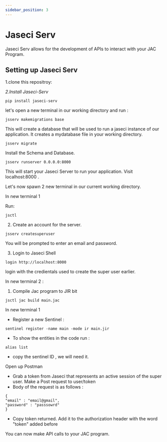 ```yaml
---
sidebar_position: 3
---
```

# Jaseci Serv

Jaseci Serv allows for the development of APIs to interact with your JAC Program.

## Setting up Jaseci Serv

1.clone this repositroy: 

*2.Install Jaseci-Serv*
```
pip install jaseci-serv
```

let's open a new terminal in our working directory and run :

```
jsserv makemigrations base
```
This will create a database that will be used to run a jaseci instance of our application. It creates a mydatabase file in your working directory.

```
jsserv migrate
```
Install the Schema and Database.

```
jsserv runserver 0.0.0.0:8000
```
This will start your Jaseci Server to run your application. Visit localhost:8000 .

Let's now spawn 2 new terminal in our current working directory.

In new terminal 1 

Run:
```
jsctl
```

2. Create an account for the server.
```
jsserv createsuperuser
```
You will be prompted to enter an email and password.

3. Login to Jaseci Shell
```
login http://localhost:8000
```
login with the credientals used to create the super user earlier.

In new terminal 2 :

1. Compile Jac program to JIR bit

```
jsctl jac build main.jac
```

In new terminal 1

* Register a new Sentinel :

```
sentinel register -name main -mode ir main.jir
```
* To show the entities in the code run :
```
alias list
```

* copy the sentinel ID , we will need it.


Open up Postman

* Grab a token from Jaseci that represents an active session of the super user. Make a Post request to user/token
* Body of the request is as follows :
```
{
"email" : "email@gmail",
"password" : "passsowrd"
}
```
* Copy token returned. Add it to the authorization header with the word "token" added before

You can now make API calls to your JAC program.
